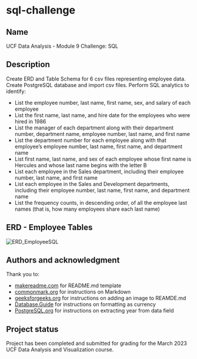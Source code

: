 # sql-challenge

## Name
UCF Data Analysis - Module 9 Challenge: SQL

## Description
Create ERD and Table Schema for 6 csv files representing employee data.  Create PostgreSQL database and import csv files.  Perform SQL analytics to identify:
* List the employee number, last name, first name, sex, and salary of each employee
* List the first name, last name, and hire date for the employees who were hired in 1986
* List the manager of each department along with their department number, department name, employee number, last name, and first name
* List the department number for each employee along with that employee’s employee number, last name, first name, and department name
* List first name, last name, and sex of each employee whose first name is Hercules and whose last name begins with the letter B
* List each employee in the Sales department, including their employee number, last name, and first name
* List each employee in the Sales and Development departments, including their employee number, last name, first name, and department name
* List the frequency counts, in descending order, of all the employee last names (that is, how many employees share each last name)

## ERD - Employee Tables
![ERD_EmployeeSQL](https://github.com/jserra01/sql-challenge/assets/127908349/afd5ecc0-eb41-495e-b818-71886a88dcbe)

## Authors and acknowledgment
Thank you to:
* [makereadme.com](https://www.makeareadme.com/) for README.md template
* [commonmark.org](https://commonmark.org/help/) for instructions on Markdown
* [geeksforgeeks.org](https://www.geeksforgeeks.org/how-to-add-images-on-readme-md-file-in-a-github-repository-from-the-local-system/) for instructions on adding an image to REAMDE.md
* [Database.Guide](https://database.guide/how-to-format-numbers-as-currency-in-postgresql/#:~:text=To%20format%20a%20number%20as%20currency%20in%20Postgres%2C,Below%20are%20examples%20of%20each%20of%20these%20options.) for instructions on formatting as currency
* [PostgreSQL.org](https://www.postgresql.org/docs/current/functions-datetime.html#FUNCTIONS-DATETIME-EXTRACT) for instructions on extracting year from data field

## Project status
Project has been completed and submitted for grading for the March 2023 UCF Data Analysis and Visualization course.
